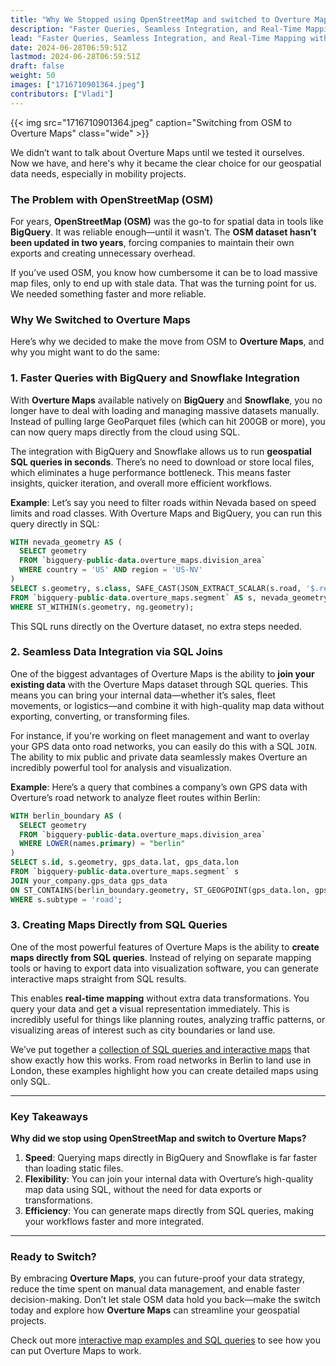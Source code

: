 ```yaml
---
title: "Why We Stopped using OpenStreetMap and switched to Overture Maps"
description: "Faster Queries, Seamless Integration, and Real-Time Mapping with Overturen Maps"
lead: "Faster Queries, Seamless Integration, and Real-Time Mapping with Overturen Maps"
date: 2024-06-28T06:59:51Z
lastmod: 2024-06-28T06:59:51Z
draft: false
weight: 50
images: ["1716710901364.jpeg"]
contributors: ["Vladi"]
---
```


{{< img src="1716710901364.jpeg"  caption="Switching from OSM to Overture Maps" class="wide" >}}

We didn’t want to talk about Overture Maps until we tested it ourselves. Now we have, and here's why it became the clear choice for our geospatial data needs, especially in mobility projects.

### The Problem with OpenStreetMap (OSM)

For years, **OpenStreetMap (OSM)** was the go-to for spatial data in tools like **BigQuery**. It was reliable enough—until it wasn’t. The **OSM dataset hasn’t been updated in two years**, forcing companies to maintain their own exports and creating unnecessary overhead.

If you’ve used OSM, you know how cumbersome it can be to load massive map files, only to end up with stale data. That was the turning point for us. We needed something faster and more reliable.

### Why We Switched to Overture Maps

Here’s why we decided to make the move from OSM to **Overture Maps**, and why you might want to do the same:

### 1. **Faster Queries with BigQuery and Snowflake Integration**

With **Overture Maps** available natively on **BigQuery** and **Snowflake**, you no longer have to deal with loading and managing massive datasets manually. Instead of pulling large GeoParquet files (which can hit 200GB or more), you can now query maps directly from the cloud using SQL.

The integration with BigQuery and Snowflake allows us to run **geospatial SQL queries in seconds**. There’s no need to download or store local files, which eliminates a huge performance bottleneck. This means faster insights, quicker iteration, and overall more efficient workflows.

**Example**: Let’s say you need to filter roads within Nevada based on speed limits and road classes. With Overture Maps and BigQuery, you can run this query directly in SQL:

```sql
WITH nevada_geometry AS (
  SELECT geometry
  FROM `bigquery-public-data.overture_maps.division_area`
  WHERE country = 'US' AND region = 'US-NV'
)
SELECT s.geometry, s.class, SAFE_CAST(JSON_EXTRACT_SCALAR(s.road, '$.restrictions.speed_limits[0].max_speed.value') AS INT64) AS speed_limit
FROM `bigquery-public-data.overture_maps.segment` AS s, nevada_geometry AS ng
WHERE ST_WITHIN(s.geometry, ng.geometry);

```

This SQL runs directly on the Overture dataset, no extra steps needed.

### 2. **Seamless Data Integration via SQL Joins**

One of the biggest advantages of Overture Maps is the ability to **join your existing data** with the Overture Maps dataset through SQL queries. This means you can bring your internal data—whether it’s sales, fleet movements, or logistics—and combine it with high-quality map data without exporting, converting, or transforming files.

For instance, if you're working on fleet management and want to overlay your GPS data onto road networks, you can easily do this with a SQL `JOIN`. The ability to mix public and private data seamlessly makes Overture an incredibly powerful tool for analysis and visualization.

**Example**: Here’s a query that combines a company’s own GPS data with Overture’s road network to analyze fleet routes within Berlin:

```sql
WITH berlin_boundary AS (
  SELECT geometry
  FROM `bigquery-public-data.overture_maps.division_area`
  WHERE LOWER(names.primary) = "berlin"
)
SELECT s.id, s.geometry, gps_data.lat, gps_data.lon
FROM `bigquery-public-data.overture_maps.segment` s
JOIN your_company.gps_data gps_data
ON ST_CONTAINS(berlin_boundary.geometry, ST_GEOGPOINT(gps_data.lon, gps_data.lat))
WHERE s.subtype = 'road';

```

### 3. **Creating Maps Directly from SQL Queries**

One of the most powerful features of Overture Maps is the ability to **create maps directly from SQL queries**. Instead of relying on separate mapping tools or having to export data into visualization software, you can generate interactive maps straight from SQL results.

This enables **real-time mapping** without extra data transformations. You query your data and get a visual representation immediately. This is incredibly useful for things like planning routes, analyzing traffic patterns, or visualizing areas of interest such as city boundaries or land use.

We’ve put together a [collection of SQL queries and interactive maps](https://dekart.xyz/docs/about/overture-maps-examples) that show exactly how this works. From road networks in Berlin to land use in London, these examples highlight how you can create detailed maps using only SQL.

---

### Key Takeaways

**Why did we stop using OpenStreetMap and switch to Overture Maps?**

1. **Speed**: Querying maps directly in BigQuery and Snowflake is far faster than loading static files.
2. **Flexibility**: You can join your internal data with Overture’s high-quality map data using SQL, without the need for data exports or transformations.
3. **Efficiency**: You can generate maps directly from SQL queries, making your workflows faster and more integrated.

---

### Ready to Switch?

By embracing **Overture Maps**, you can future-proof your data strategy, reduce the time spent on manual data management, and enable faster decision-making. Don’t let stale OSM data hold you back—make the switch today and explore how **Overture Maps** can streamline your geospatial projects.

Check out more [interactive map examples and SQL queries](https://dekart.xyz/docs/about/overture-maps-examples) to see how you can put Overture Maps to work.